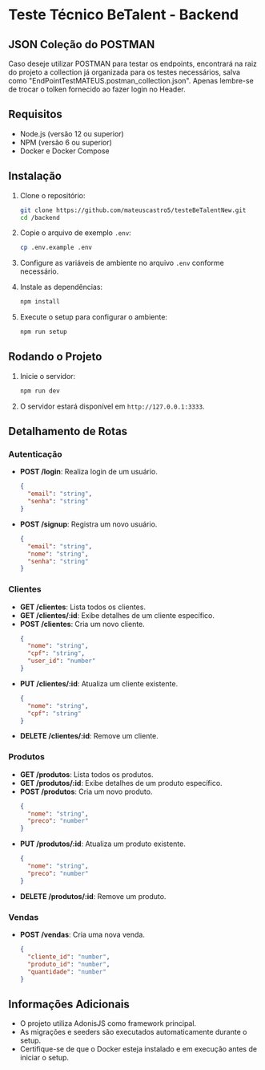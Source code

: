 # Teste Técnico BeTalent - Backend

## JSON Coleção do POSTMAN

Caso deseje utilizar POSTMAN para testar os endpoints, encontrará na raiz do projeto a collection já organizada
para os testes necessários, salva como "EndPointTestMATEUS.postman_collection.json". Apenas lembre-se de trocar o tolken fornecido ao fazer login no Header.

## Requisitos

- Node.js (versão 12 ou superior)
- NPM (versão 6 ou superior)
- Docker e Docker Compose

## Instalação

1. Clone o repositório:
    ```bash
    git clone https://github.com/mateuscastro5/testeBeTalentNew.git
    cd /backend
    ```

2. Copie o arquivo de exemplo `.env`:
    ```bash
    cp .env.example .env
    ```

3. Configure as variáveis de ambiente no arquivo `.env` conforme necessário.

4. Instale as dependências:
    ```bash
    npm install
    ```

5. Execute o setup para configurar o ambiente:
    ```bash
    npm run setup
    ```

## Rodando o Projeto

1. Inicie o servidor:
    ```bash
    npm run dev
    ```

2. O servidor estará disponível em `http://127.0.0.1:3333`.

## Detalhamento de Rotas

### Autenticação

- **POST /login**: Realiza login de um usuário.
    ```json
    {
      "email": "string",
      "senha": "string"
    }
    ```
- **POST /signup**: Registra um novo usuário.
    ```json
    {
      "email": "string",
      "nome": "string",
      "senha": "string"
    }
    ```

### Clientes

- **GET /clientes**: Lista todos os clientes.
- **GET /clientes/:id**: Exibe detalhes de um cliente específico.
- **POST /clientes**: Cria um novo cliente.
    ```json
    {
      "nome": "string",
      "cpf": "string",
      "user_id": "number"
    }
    ```
- **PUT /clientes/:id**: Atualiza um cliente existente.
    ```json
    {
      "nome": "string",
      "cpf": "string"
    }
    ```
- **DELETE /clientes/:id**: Remove um cliente.

### Produtos

- **GET /produtos**: Lista todos os produtos.
- **GET /produtos/:id**: Exibe detalhes de um produto específico.
- **POST /produtos**: Cria um novo produto.
    ```json
    {
      "nome": "string",
      "preco": "number"
    }
    ```
- **PUT /produtos/:id**: Atualiza um produto existente.
    ```json
    {
      "nome": "string",
      "preco": "number"
    }
    ```
- **DELETE /produtos/:id**: Remove um produto.

### Vendas

- **POST /vendas**: Cria uma nova venda.
    ```json
    {
      "cliente_id": "number",
      "produto_id": "number",
      "quantidade": "number"
    }
    ```

## Informações Adicionais

- O projeto utiliza AdonisJS como framework principal.
- As migrações e seeders são executados automaticamente durante o setup.
- Certifique-se de que o Docker esteja instalado e em execução antes de iniciar o setup.
